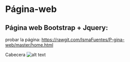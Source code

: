 # Página-web

Página web Bootstrap + Jquery:
------------------------------------------------------------------------------------------------------------------------------------------

probar la página:
https://rawgit.com/IsmaFuentes/P-gina-web/master/home.html

Cabecera
![alt text](https://rawgit.com/IsmaFuentes/P-gina-web/master/capturas%20pweb/1.PNG)
